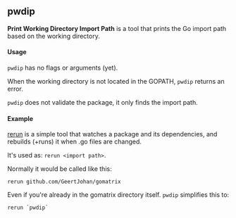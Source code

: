 ## pwdip
**Print Working Directory Import Path** is a tool that prints the Go import path based on the working directory.

#### Usage
`pwdip` has no flags or arguments (yet).

When the working directory is not located in the GOPATH, `pwdip` returns an error.

`pwdip` does not validate the package, it only finds the import path.

#### Example
[rerun](github.com/skelterjohn/rerun) is a simple tool that watches a package and its dependencies, and rebuilds (+runs) it when .go files are changed.

It's used as: `rerun <import path>`.

Normally it would be called like this:
```
rerun github.com/GeertJohan/gomatrix
```

Even if you're already in the gomatrix directory itself. `pwdip` simplifies this to:
```
rerun `pwdip`
```
